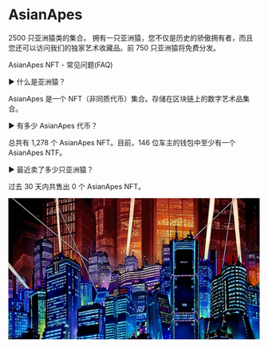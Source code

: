# AsianApes

2500 只亚洲猿类的集合。 拥有一只亚洲猿，您不仅是历史的骄傲拥有者，而且您还可以访问我们的独家艺术收藏品。前 750 只亚洲猿将免费分发。

AsianApes NFT - 常见问题(FAQ)

▶ 什么是亚洲猿？

AsianApes 是一个 NFT（非同质代币）集合。存储在区块链上的数字艺术品集合。

▶ 有多少 AsianApes 代币？

总共有 1,278 个 AsianApes NFT。目前，146 位车主的钱包中至少有一个 AsianApes NTF。

▶ 最近卖了多少只亚洲猿？

过去 30 天内共售出 0 个 AsianApes NFT。

![unnamed](unnamed.jpg)
